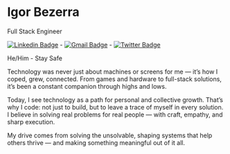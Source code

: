 # Igor Bezerra

Full Stack Engineer

[![Linkedin Badge](https://img.shields.io/badge/-Igor%20Bezerra-181818?style=flat-square&logo=Linkedin&logoColor=white&link=https://www.linkedin.com/in/igor-alves-bezerra-3401b6156/)](https://www.linkedin.com/in/igor-alves-bezerra-3401b6156/) - [![Gmail Badge](https://img.shields.io/badge/-igoralves.b18@gmail.com-181818?style=flat-square&logo=Gmail&logoColor=white&link=mailto:diego.schell.f@gmail.com)](mailto:igoralves.b18@gmail.com)  - [![Twitter Badge](https://img.shields.io/badge/-@corvoloso-181818?style=flat-square&labelColor=181818&logo=twitter&logoColor=white&link=https://twitter.com/dieegosf)](https://twitter.com/corvoloso) 

He/Him - Stay Safe

Technology was never just about machines or screens for me — it’s how I coped, grew, connected. From games and hardware to full-stack solutions, it’s been a constant companion through highs and lows.

Today, I see technology as a path for personal and collective growth. That’s why I code: not just to build, but to leave a trace of myself in every solution. I believe in solving real problems for real people — with craft, empathy, and sharp execution.

My drive comes from solving the unsolvable, shaping systems that help others thrive — and making something meaningful out of it all.
